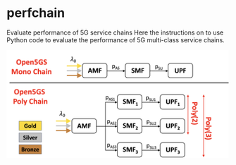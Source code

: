 # perfchain
Evaluate performance of 5G service chains
Here the instructions on to use Python code to evaluate the performance of 5G multi-class service chains.

![My Image](mono_poly.png)
